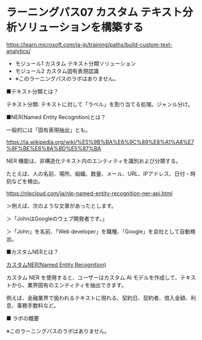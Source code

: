 # ラーニングパス07 カスタム テキスト分析ソリューションを構築する

https://learn.microsoft.com/ja-jp/training/paths/build-custom-text-analytics/

- モジュール1 カスタム テキスト分類ソリューション
- モジュール2 カスタム固有表現認識
- ※このラーニングパスのラボはありません。

■テキスト分類とは？

テキスト分類: テキストに対して「ラベル」を割り当てる処理。ジャンル分け。

■NER(Named Entity Recognition)とは？

一般的には「固有表現抽出」とも。

https://ja.wikipedia.org/wiki/%E5%9B%BA%E6%9C%89%E8%A1%A8%E7%8F%BE%E6%8A%BD%E5%87%BA

NER 機能は、非構造化テキスト内のエンティティを識別および分類する。

たとえば、人の名前、場所、組織、数量、メール、URL、IPアドレス、日付・時刻などを検出。

https://nlpcloud.com/ja/nlp-named-entity-recognition-ner-api.html

＞例えば、次のような文章があったとします。

＞「JohnはGoogleのウェブ開発者です。」

＞「John」を名前、「Web developer」を職種、「Google」を会社として自動検出。

■カスタムNERとは？

[カスタムNER(Named Entity Recognition)](https://learn.microsoft.com/ja-jp/azure/cognitive-services/language-service/custom-named-entity-recognition/overview)

カスタム NER を使用すると、ユーザーはカスタム AI モデルを作成して、テキストから、業界固有のエンティティを抽出できます。

例えば、金融業界で扱われるテキストに現れる、契約日、契約者、借入金額、利息、事務手数料など。

■ ラボの概要

※このラーニングパスのラボはありません。

